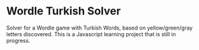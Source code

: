 # Wordle Turkish Solver
Solver for a Wordle game with Turkish Words, based on yellow/green/gray letters discovered. 
This is a Javascript learning project that is still in progress.
